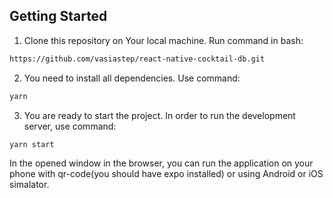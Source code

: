 ## Getting Started

1. Clone this repository on Your local machine. Run command in bash:

```bash
https://github.com/vasiastep/react-native-cocktail-db.git
```

2. You need to install all dependencies. Use command:

```bash
yarn
```

3. You are ready to start the project. In order to run the development server, use command:
```bash
yarn start
```

In the opened window in the browser, you can run the application on your phone with qr-code(you should have expo installed) or using Android or iOS simalator.

